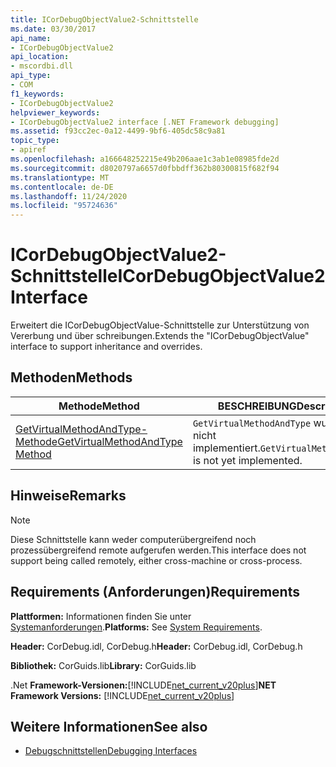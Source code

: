 ```yaml
---
title: ICorDebugObjectValue2-Schnittstelle
ms.date: 03/30/2017
api_name:
- ICorDebugObjectValue2
api_location:
- mscordbi.dll
api_type:
- COM
f1_keywords:
- ICorDebugObjectValue2
helpviewer_keywords:
- ICorDebugObjectValue2 interface [.NET Framework debugging]
ms.assetid: f93cc2ec-0a12-4499-9bf6-405dc58c9a81
topic_type:
- apiref
ms.openlocfilehash: a166648252215e49b206aae1c3ab1e08985fde2d
ms.sourcegitcommit: d8020797a6657d0fbbdff362b80300815f682f94
ms.translationtype: MT
ms.contentlocale: de-DE
ms.lasthandoff: 11/24/2020
ms.locfileid: "95724636"
---
```

# <a name="icordebugobjectvalue2-interface"></a><span data-ttu-id="4d31b-102">ICorDebugObjectValue2-Schnittstelle</span><span class="sxs-lookup"><span data-stu-id="4d31b-102">ICorDebugObjectValue2 Interface</span></span>

<span data-ttu-id="4d31b-103">Erweitert die ICorDebugObjectValue-Schnittstelle zur Unterstützung von Vererbung und über schreibungen.</span><span class="sxs-lookup"><span data-stu-id="4d31b-103">Extends the "ICorDebugObjectValue" interface to support inheritance and overrides.</span></span>  
  
## <a name="methods"></a><span data-ttu-id="4d31b-104">Methoden</span><span class="sxs-lookup"><span data-stu-id="4d31b-104">Methods</span></span>  
  
|<span data-ttu-id="4d31b-105">Methode</span><span class="sxs-lookup"><span data-stu-id="4d31b-105">Method</span></span>|<span data-ttu-id="4d31b-106">BESCHREIBUNG</span><span class="sxs-lookup"><span data-stu-id="4d31b-106">Description</span></span>|  
|------------|-----------------|  
|[<span data-ttu-id="4d31b-107">GetVirtualMethodAndType-Methode</span><span class="sxs-lookup"><span data-stu-id="4d31b-107">GetVirtualMethodAndType Method</span></span>](icordebugobjectvalue2-getvirtualmethodandtype-method.md)|<span data-ttu-id="4d31b-108">`GetVirtualMethodAndType` wurde noch nicht implementiert.</span><span class="sxs-lookup"><span data-stu-id="4d31b-108">`GetVirtualMethodAndType` is not yet implemented.</span></span>|  
  
## <a name="remarks"></a><span data-ttu-id="4d31b-109">Hinweise</span><span class="sxs-lookup"><span data-stu-id="4d31b-109">Remarks</span></span>  
  
> [!NOTE]
> <span data-ttu-id="4d31b-110">Diese Schnittstelle kann weder computerübergreifend noch prozessübergreifend remote aufgerufen werden.</span><span class="sxs-lookup"><span data-stu-id="4d31b-110">This interface does not support being called remotely, either cross-machine or cross-process.</span></span>  
  
## <a name="requirements"></a><span data-ttu-id="4d31b-111">Requirements (Anforderungen)</span><span class="sxs-lookup"><span data-stu-id="4d31b-111">Requirements</span></span>  

 <span data-ttu-id="4d31b-112">**Plattformen:** Informationen finden Sie unter [Systemanforderungen](../../get-started/system-requirements.md).</span><span class="sxs-lookup"><span data-stu-id="4d31b-112">**Platforms:** See [System Requirements](../../get-started/system-requirements.md).</span></span>  
  
 <span data-ttu-id="4d31b-113">**Header:** CorDebug.idl, CorDebug.h</span><span class="sxs-lookup"><span data-stu-id="4d31b-113">**Header:** CorDebug.idl, CorDebug.h</span></span>  
  
 <span data-ttu-id="4d31b-114">**Bibliothek:** CorGuids.lib</span><span class="sxs-lookup"><span data-stu-id="4d31b-114">**Library:** CorGuids.lib</span></span>  
  
 <span data-ttu-id="4d31b-115">.Net **Framework-Versionen:**[!INCLUDE[net_current_v20plus](../../../../includes/net-current-v20plus-md.md)]</span><span class="sxs-lookup"><span data-stu-id="4d31b-115">**NET Framework Versions:** [!INCLUDE[net_current_v20plus](../../../../includes/net-current-v20plus-md.md)]</span></span>  
  
## <a name="see-also"></a><span data-ttu-id="4d31b-116">Weitere Informationen</span><span class="sxs-lookup"><span data-stu-id="4d31b-116">See also</span></span>

- [<span data-ttu-id="4d31b-117">Debugschnittstellen</span><span class="sxs-lookup"><span data-stu-id="4d31b-117">Debugging Interfaces</span></span>](debugging-interfaces.md)
